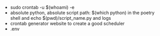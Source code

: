 - sudo crontab -u $(whoami) -e
- absolute python, absolute script path: $(which python) in the poetry shell and echo $(pwd)/script_name.py and logs
- crontab generator website to create a good scheduler
- .env